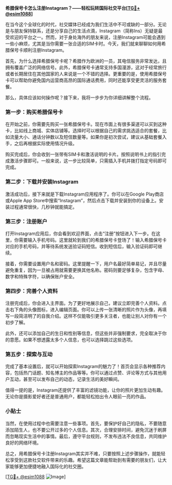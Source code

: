 **希腊保号卡怎么注册Instagram？——轻松玩转国际社交平台[[TG💪+ @esim1088](https://t.me/s/esim1088)]**

在当今这个全球化的时代，社交媒体已经成为我们生活中不可或缺的一部分。无论是与朋友保持联系，还是分享自己的生活点滴，Instagram（简称Ins）无疑是最受欢迎的平台之一。然而，对于身处海外的朋友来说，注册Instagram可能会遇到一些小麻烦，尤其是当你需要一张合适的SIM卡时。今天，我们就来聊聊如何用希腊保号卡顺利注册Instagram。

首先，为什么选择希腊保号卡呢？希腊作为欧洲的一员，其电信服务非常发达，且拥有覆盖广泛的网络信号。此外，希腊保号卡通常支持多国漫游，这对于经常旅行或者长期居住在其他国家的人来说是一个不错的选择。更重要的是，使用希腊保号卡可以帮助你避免国内运营商高昂的国际通话费用，同时还能享受更灵活的服务套餐。

那么，具体应该如何操作呢？接下来，我将一步步为你详细讲解整个流程。

### 第一步：购买希腊保号卡

在开始之前，你需要先购买一张希腊保号卡。现在市面上有很多渠道可以买到这种卡，比如线上商城、实体店铺等。选择时可以根据自己的需求挑选适合的套餐，比如流量大小、通话分钟数以及短信数量等。如果你是初次尝试，建议从基础套餐入手，之后再根据实际使用情况升级。

购买完成后，你会收到一张带有SIM卡和激活说明的卡片。按照说明书上的指引完成激活步骤即可。一般来说，这一步比较简单，只需插入手机并拨打指定号码即可完成。

### 第二步：下载并安装Instagram

激活成功后，接下来就是下载Instagram应用程序了。你可以在Google Play商店或Apple App Store中搜索“Instagram”，然后点击下载并安装到你的设备上。安装过程通常很快，几秒钟就能搞定。

### 第三步：注册账户

打开Instagram应用后，你会看到欢迎界面，点击“注册”按钮进入下一步。在这里，你需要输入手机号码。这里就轮到我们的希腊保号卡登场了！输入希腊保号卡对应的手机号码，并等待系统发送验证码短信。收到短信后，输入验证码即可继续。

接着，你需要设置用户名和密码。这里提醒一下，用户名最好简单易记，并且尽量避免重复，因为一旦被占用就需要更换其他名称。密码则要足够复杂，包含字母、数字和特殊字符，以确保账户安全。

### 第四步：完善个人资料

注册完成后，你会进入主界面。为了更好地展示自己，建议立即完善个人资料。点击右下角的头像图标，进入编辑页面。你可以上传一张清晰的照片作为头像，再填写一段简洁明了的自我介绍。这样不仅能吸引更多关注者，也能让别人对你有一个初步了解。

此外，还可以添加自己的生日和性别等信息，但这些并非强制要求，完全取决于你的意愿。如果不想透露太多个人信息，也可以选择跳过这些选项。

### 第五步：探索与互动

完成了基本设置后，就可以开始探索Instagram的魅力了！首页会显示各种推荐内容，包括热门话题、知名博主的作品等等。你可以通过点赞、评论等方式与其他用户互动，甚至可以发布自己的动态，记录生活的美好瞬间。

值得一提的是，Instagram还提供了丰富的滤镜功能，让你的照片更加生动有趣。无论你是摄影爱好者还是普通用户，都能轻松拍出令人眼前一亮的作品。

### 小贴士

当然，在使用过程中也需要注意一些事项。首先，要保护好自己的隐私，不要随意添加陌生人，也不要公开过多的个人信息。其次，合理安排时间，避免沉迷于刷屏而忽略现实生活中的事情。最后，遵守平台规则，不发布违法不良信息，共同维护良好的网络环境。

总之，用希腊保号卡注册Instagram其实并不难，只要按照上述步骤操作，就能轻松享受到这款社交软件带来的乐趣。希望这篇文章能帮助到有需要的朋友们，让大家能够更加便捷地融入国际化的社交圈。

[[TG💪+ @esim1088](https://t.me/s/esim1088) ![Image](https://i.postimg.cc/4NQfJmqS/Snipaste-2025-05-13-00-14-12.png)]